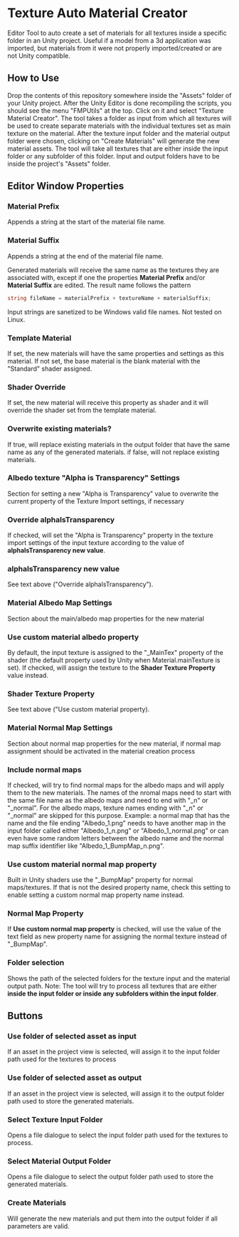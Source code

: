 # Texture Auto Material Creator

Editor Tool to auto create a set of materials for all textures inside a specific folder in an Unity project. Useful if a model from a 3d application was imported, but materials from it were not properly imported/created or are not Unity compatible. 

## How to Use

Drop the contents of this repository somewhere inside the "Assets" folder of your Unity project. After the Unity Editor is done recompiling the scripts, you should see the menu "FMPUtils" at the top. Click on it and select "Texture Material Creator". The tool takes a folder as input from which all textures will be used to create separate materials with the individual textures set as main texture on the material. After the texture input folder and the material output folder were chosen, clicking on "Create Materials" will generate the new material assets. The tool will take all textures that are either inside the input folder or any subfolder of this folder. Input and output folders have to be inside the project's "Assets" folder. 


## Editor Window Properties


### **Material Prefix**

Appends a string at the start of the material file name. 

### **Material Suffix**

Appends a string at the end of the material file name. 

Generated materials will receive the same name as the textures they are associated with, except if one the properties **Material Prefix** and/or **Material Suffix** are edited. The result name follows the pattern 
```cs
string fileName = materialPrefix + textureName + materialSuffix;
```
Input strings are sanetized to be Windows valid file names. Not tested on Linux. 

### **Template Material**

If set, the new materials will have the same properties and settings as this material. If not set, the base material is the blank material with the "Standard" shader assigned. 

### **Shader Override**

If set, the new material will receive this property as shader and it will override the shader set from the template material. 

### **Overwrite existing materials?**

If true, will replace existing materials in the output folder that have the same name as any of the generated materials. if false, will not replace existing materials. 

### Albedo texture "Alpha is Transparency" Settings

Section for setting a new "Alpha is Transparency" value to overwrite the current property of the Texture Import settings, if necessary

### **Override alphaIsTransparency**

If checked, will set the "Alpha is Transparency" property in the texture import settings of the input texture according to the value of **alphaIsTransparency new value**. 

### **alphaIsTransparency new value**

See text above ("Override alphaIsTransparency"). 

### **Material Albedo Map Settings**

Section about the main/albedo map properties for the new material

### **Use custom material albedo property**

By default, the input texture is assigned to the "_MainTex" property of the shader (the default property used by Unity when Material.mainTexture is set). If checked, will assign the texture to the **Shader Texture Property** value instead. 

### **Shader Texture Property**

See text above ("Use custom material property). 

### **Material Normal Map Settings**

Section about normal map properties for the new material, if normal map assignment should be activated in the material creation process

### **Include normal maps**

If checked, will try to find normal maps for the albedo maps and will apply them to the new materials. The names of the nromal maps need to start with the same file name as the albedo maps and need to end with "_n" or "_normal". For the albedo maps, texture names ending with "_n" or "_normal" are skipped for this purpose. Example: a normal map that has the name and the file ending "Albedo_1.png" needs to have another map in the input folder called either "Albedo_1_n.png" or "Albedo_1_normal.png" or can even have some random letters between the albedo name and the normal map suffix identifier like "Albedo_1_BumpMap_n.png". 

### **Use custom material normal map property**

Built in Unity shaders use the "_BumpMap" property for normal maps/textures. If that is not the desired property name, check this setting to enable setting a custom normal map property name instead. 

### **Normal Map Property**

If **Use custom normal map property** is checked, will use the value of the text field as new property name for assigning the normal texture instead of "_BumpMap". 

### **Folder selection**

Shows the path of the selected folders for the texture input and the material output path. Note: The tool will try to process all textures that are either **inside the input folder or inside any subfolders within the input folder**. 


## Buttons

### **Use folder of selected asset as input**

If an asset in the project view is selected, will assign it to the input folder path used for the textures to process

### **Use folder of selected asset as output**

If an asset in the project view is selected, will assign it to the output folder path used to store the generated materials. 

### **Select Texture Input Folder**

Opens a file dialogue to select the input folder path used for the textures to process. 

### **Select Material Output Folder**

Opens a file dialogue to select the output folder path used to store the generated materials. 

### **Create Materials**

Will generate the new materials and put them into the output folder if all parameters are valid. 




